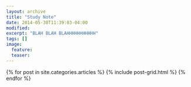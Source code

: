 ```yaml
---
layout: archive
title: "Study Note"
date: 2014-05-30T11:39:03-04:00
modified:
excerpt: "BLAH BLAH BLAHHHHHHHHHHH"
tags: []
image:
  feature:
  teaser:
---
```


<div class="tiles">
{% for post in site.categories.articles %}
  {% include post-grid.html %}
{% endfor %}
</div><!-- /.tiles -->